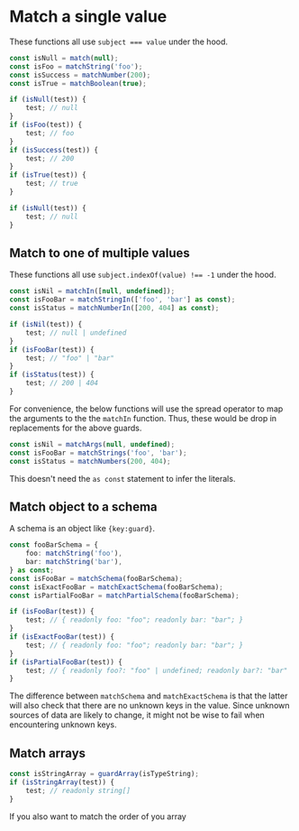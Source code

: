 # Match a single value

These functions all use `subject === value` under the hood.

```ts
const isNull = match(null);
const isFoo = matchString('foo');
const isSuccess = matchNumber(200);
const isTrue = matchBoolean(true);

if (isNull(test)) {
	test; // null
}
if (isFoo(test)) {
	test; // foo
}
if (isSuccess(test)) {
	test; // 200
}
if (isTrue(test)) {
	test; // true
}
```

```ts
if (isNull(test)) {
	test; // null
}
```

## Match to one of multiple values

These functions all use `subject.indexOf(value) !== -1` under the hood.

```ts
const isNil = matchIn([null, undefined]);
const isFooBar = matchStringIn(['foo', 'bar'] as const);
const isStatus = matchNumberIn([200, 404] as const);

if (isNil(test)) {
	test; // null | undefined
}
if (isFooBar(test)) {
	test; // "foo" | "bar"
}
if (isStatus(test)) {
	test; // 200 | 404
}
```

For convenience, the below functions will use the spread operator to map the arguments to the the `matchIn` function. Thus, these would be drop in replacements for the above guards.

```ts
const isNil = matchArgs(null, undefined);
const isFooBar = matchStrings('foo', 'bar');
const isStatus = matchNumbers(200, 404);
```

This doesn't need the `as const` statement to infer the literals.

## Match object to a schema

A schema is an object like `{key:guard}`.

```ts
const fooBarSchema = {
	foo: matchString('foo'),
	bar: matchString('bar'),
} as const;
const isFooBar = matchSchema(fooBarSchema);
const isExactFooBar = matchExactSchema(fooBarSchema);
const isPartialFooBar = matchPartialSchema(fooBarSchema);

if (isFooBar(test)) {
	test; // { readonly foo: "foo"; readonly bar: "bar"; }
}
if (isExactFooBar(test)) {
	test; // { readonly foo: "foo"; readonly bar: "bar"; }
}
if (isPartialFooBar(test)) {
	test; // { readonly foo?: "foo" | undefined; readonly bar?: "bar" | undefined; }
}
```

The difference between `matchSchema` and `matchExactSchema` is that the latter will also check that there are no unknown keys in the value. Since unknown sources of data are likely to change, it might not be wise to fail when encountering unknown keys.

## Match arrays

```ts
const isStringArray = guardArray(isTypeString);
if (isStringArray(test)) {
	test; // readonly string[]
}
```

If you also want to match the order of you array
